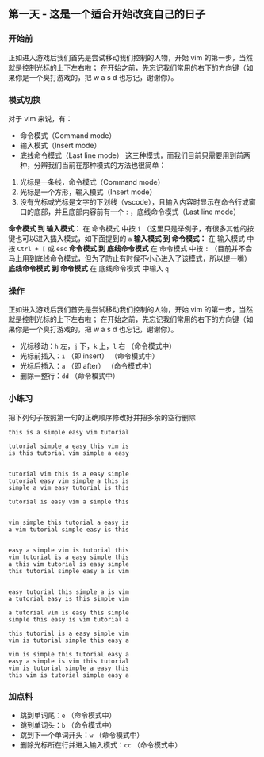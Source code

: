 ## 第一天 - 这是一个适合开始改变自己的日子

### 开始前

正如进入游戏后我们首先是尝试移动我们控制的人物，开始 vim 的第一步，当然就是控制光标的上下左右啦；
在开始之前，先忘记我们常用的右下的方向键（如果你是一个臭打游戏的，把 w a s d 也忘记，谢谢你）。

### 模式切换
对于 vim 来说，有：
  * 命令模式（Command mode）
  * 输入模式（Insert mode）
  * 底线命令模式（Last line mode）
这三种模式，而我们目前只需要用到前两种，分辨我们当前在那种模式的方法也很简单：
  1. 光标是一条线，命令模式（Command mode）
  2. 光标是一个方形，输入模式（Insert mode）
  3. 没有光标或光标是文字的下划线（vscode），且输入内容时显示在命令行或窗口的底部，并且底部内容前有一个 : ，底线命令模式（Last line mode）

**命令模式 到 输入模式：** 在 命令模式 中按 `i` （这里只是举例子，有很多其他的按键也可以进入插入模式，如下面提到的 `a`
**输入模式 到 命令模式：** 在 输入模式 中按 `Ctrl + [` 或 `esc`
**命令模式 到 底线命令模式** 在 命令模式 中按 `:` （目前并不会马上用到底线命令模式，但为了防止有时候不小心进入了该模式，所以提一嘴）
**底线命令模式 到 命令模式** 在 底线命令模式 中输入 `q` 

### 操作
正如进入游戏后我们首先是尝试移动我们控制的人物，开始 vim 的第一步，当然就是控制光标的上下左右啦；
在开始之前，先忘记我们常用的右下的方向键（如果你是一个臭打游戏的，把 w a s d 也忘记，谢谢你）。

* 光标移动：`h` 左，`j` 下，`k` 上，`l` 右 （命令模式中）
* 光标前插入：`i` （即 insert） （命令模式中）
* 光标后插入：`a` （即 after） （命令模式中）
* 删除一整行：`dd` （命令模式中）

### 小练习
把下列句子按照第一句的正确顺序修改好并把多余的空行删除
```
this is a simple easy vim tutorial

tutorial simple a easy this vim is
is this tutorial vim simple a easy


tutorial vim this is a easy simple
tutorial easy vim simple a this is
simple a vim easy tutorial is this

tutorial is easy vim a simple this


vim simple this tutorial a easy is
a vim tutorial simple easy is this


easy a simple vim is tutorial this
vim tutorial is a easy simple this
a this vim tutorial is easy simple
this tutorial simple easy a is vim


easy tutorial this simple a is vim
a tutorial easy is this simple vim

a tutorial vim is easy this simple
simple this easy is vim tutorial a

this tutorial is a easy simple vim
vim is tutorial simple this easy a

vim is simple this tutorial easy a
easy a simple is vim this tutorial
vim is tutorial simple a easy this
this vim is tutorial simple easy a
```

### 加点料
* 跳到单词尾：`e` （命令模式中） 
* 跳到单词头：`b` （命令模式中）
* 跳到下一个单词开头：`w` （命令模式中）
* 删除光标所在行并进入输入模式：`cc` （命令模式中）